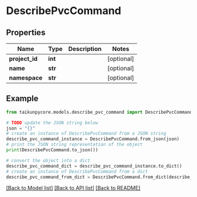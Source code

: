 # DescribePvcCommand


## Properties

Name | Type | Description | Notes
------------ | ------------- | ------------- | -------------
**project_id** | **int** |  | [optional] 
**name** | **str** |  | [optional] 
**namespace** | **str** |  | [optional] 

## Example

```python
from taikunpycore.models.describe_pvc_command import DescribePvcCommand

# TODO update the JSON string below
json = "{}"
# create an instance of DescribePvcCommand from a JSON string
describe_pvc_command_instance = DescribePvcCommand.from_json(json)
# print the JSON string representation of the object
print(DescribePvcCommand.to_json())

# convert the object into a dict
describe_pvc_command_dict = describe_pvc_command_instance.to_dict()
# create an instance of DescribePvcCommand from a dict
describe_pvc_command_from_dict = DescribePvcCommand.from_dict(describe_pvc_command_dict)
```
[[Back to Model list]](../README.md#documentation-for-models) [[Back to API list]](../README.md#documentation-for-api-endpoints) [[Back to README]](../README.md)


